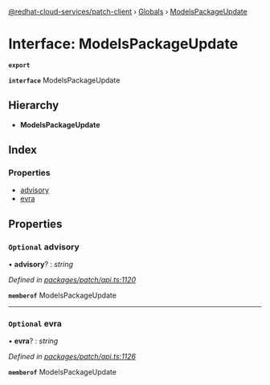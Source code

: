 [@redhat-cloud-services/patch-client](../README.md) › [Globals](../globals.md) › [ModelsPackageUpdate](modelspackageupdate.md)

# Interface: ModelsPackageUpdate

**`export`** 

**`interface`** ModelsPackageUpdate

## Hierarchy

* **ModelsPackageUpdate**

## Index

### Properties

* [advisory](modelspackageupdate.md#optional-advisory)
* [evra](modelspackageupdate.md#optional-evra)

## Properties

### `Optional` advisory

• **advisory**? : *string*

*Defined in [packages/patch/api.ts:1120](https://github.com/fhlavac/javascript-clients/blob/c21a0a5/packages/patch/api.ts#L1120)*

**`memberof`** ModelsPackageUpdate

___

### `Optional` evra

• **evra**? : *string*

*Defined in [packages/patch/api.ts:1126](https://github.com/fhlavac/javascript-clients/blob/c21a0a5/packages/patch/api.ts#L1126)*

**`memberof`** ModelsPackageUpdate
